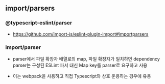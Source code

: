 ## import/parsers

### @typescript-eslint/parser

- https://github.com/import-js/eslint-plugin-import#importparsers

### import/parser

- parser에서 파일 확장자 배열로의 map, 파일 확장자가 일치하면 dependency parser는 구성된 ESLint 파서 대신 Map key를 parser로 요구하고 사용 

- 이는 webpack을 사용하고 직접 Typescript와 상호 운용하는 경우에 유용 
